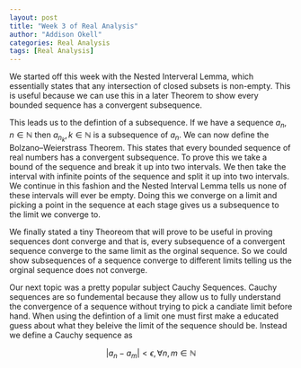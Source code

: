 ```yaml
---
layout: post
title: "Week 3 of Real Analysis"
author: "Addison Okell"
categories: Real Analysis
tags: [Real Analysis]
---
```


We started off this week with the Nested Interveral Lemma, which essentially states that any intersection of closed subsets is non-empty. This is useful because we can use this in a later Theorem to show every bounded sequence has a convergent subsequence.

This leads us to the defintion of a subsequence. If we have a sequence $a_n, n\in\mathbb{N}$ then $a_n_k, k\in \mathbb{N}$ is a subsequence of $a_n$. We can now define the Bolzano–Weierstrass Theorem. This states that every bounded sequence of real numbers has a convergent subsequence. To prove this we take a bound of the sequence and break it up into two intervals. We then take the interval with infinite points of the sequence and split it up into two intervals. We continue in this fashion and the Nested Interval Lemma tells us none of these intervals will ever be empty. Doing this we converge on a limit and picking a point in the sequence at each stage gives us a subsequence to the limit we converge to. 

We finally stated a tiny Theoreom that will prove to be useful in proving sequences dont converge and that is, every subsequence of a convergent sequence converge to the same limit as the orginal sequence. So we could show subsequences of a sequence converge to different limits telling us the orginal sequence does not converge.

Our next topic was a pretty popular subject Cauchy Sequences. Cauchy sequences are so fundemental because they allow us to fully understand the convergence of a sequence without trying to pick a candiate limit before hand. When using the defintion of a limit one must first make a educated guess about what they beleive the limit of the sequence should be. Instead we define a Cauchy sequence as 

$$|a_n-a_m|<\epsilon,  \forall n,m \in \mathbb{N}$$
